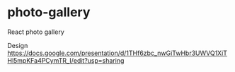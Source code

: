 # photo-gallery
React photo gallery

Design
https://docs.google.com/presentation/d/1THf6zbc_nwGiTwHbr3UWVQ1XiTHl5mpKFa4PCymTR_I/edit?usp=sharing
